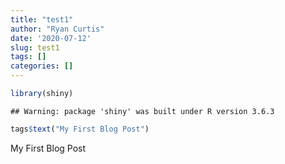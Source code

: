 ```yaml
---
title: "test1"
author: "Ryan Curtis"
date: '2020-07-12'
slug: test1
tags: []
categories: []
---
```



```r
library(shiny)
```

```
## Warning: package 'shiny' was built under R version 3.6.3
```

```r
tags$text("My First Blog Post")
```

<!--html_preserve--><text>My First Blog Post</text><!--/html_preserve-->

